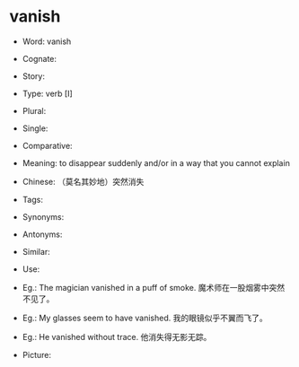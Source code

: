 # vanish

- Word: vanish
- Cognate: 
- Story: 

- Type: verb [I]
- Plural: 
- Single: 
- Comparative: 
- Meaning: to disappear suddenly and/or in a way that you cannot explain
- Chinese: （莫名其妙地）突然消失
- Tags: 
- Synonyms: 
- Antonyms: 
- Similar: 
- Use: 
- Eg.: The magician vanished in a puff of smoke. 魔术师在一股烟雾中突然不见了。
- Eg.: My glasses seem to have vanished. 我的眼镜似乎不翼而飞了。
- Eg.: He vanished without trace. 他消失得无影无踪。
- Picture: 

